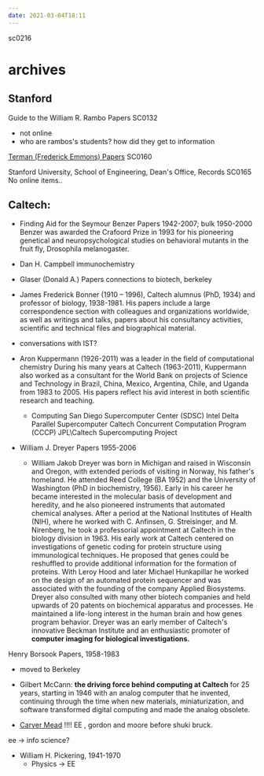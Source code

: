```yaml
---
date: 2021-03-04T18:11
---
```

sc0216

# archives
## Stanford
Guide to the William R. Rambo Papers
SC0132  
- not online
- who are rambos's students? how did they get to information

[Terman (Frederick Emmons) Papers](https://oac.cdlib.org/view?docId=tf029000zm;developer=local;style=oac4;doc.view=items)
SC0160  



Stanford University, School of Engineering, Dean's Office, Records
SC0165  No online items..



## Caltech:
- Finding Aid for the Seymour Benzer Papers 1942-2007; bulk 1950-2000
   Benzer was awarded the Crafoord Prize in 1993 for his pioneering genetical and neuropsychological studies on behavioral mutants in the fruit fly, Drosophila melanogaster.
- Dan H. Campbell immunochemistry
- Glaser (Donald A.) Papers connections to biotech, berkeley
- James Frederick Bonner (1910 – 1996), Caltech alumnus (PhD, 1934) and professor of biology, 1938-1981. His papers include a large correspondence section with colleagues and organizations worldwide, as well as writings and talks, papers about his consultancy activities, scientific and technical files and biographical material.
- conversations with IST?
- Aron Kuppermann (1926-2011) was a leader in the field of computational chemistry During his many years at Caltech (1963-2011), Kuppermann also worked as a consultant for the World Bank on projects of Science and Technology in Brazil, China, Mexico, Argentina, Chile, and Uganda from 1983 to 2005. His papers reflect his avid interest in both scientific research and teaching.
    - Computing
        San Diego Supercomputer Center (SDSC)
        Intel Delta Parallel Supercomputer
        Caltech Concurrent Computation Program (CCCP)
        JPL\Caltech Supercomputing Project


- William J. Dreyer Papers 1955-2006
    - William Jakob Dreyer was born in Michigan and raised in Wisconsin and Oregon, with extended periods of visiting in Norway, his father's homeland. He attended Reed College (BA 1952) and the University of Washington (PhD in biochemistry, 1956). Early in his career he became interested in the molecular basis of development and heredity, and he also pioneered instruments that automated chemical analyses. After a period at the National Institutes of Health (NIH), where he worked with C. Anfinsen, G. Streisinger, and M. Nirenberg, he took a professorial appointment at Caltech in the biology division in 1963. His early work at Caltech centered on investigations of genetic coding for protein structure using immunological techniques. He proposed that genes could be reshuffled to provide additional information for the formation of proteins. With Leroy Hood and later Michael Hunkapillar he worked on the design of an automated protein sequencer and was associated with the founding of the company Applied Biosystems. Dreyer also consulted with many other biotech companies and held upwards of 20 patents on biochemical apparatus and processes. He maintained a life-long interest in the human brain and how genes program behavior. Dreyer was an early member of Caltech's innovative Beckman Institute and an enthusiastic promoter of **computer imaging for biological investigations.**



Henry Borsook Papers, 1958-1983
- moved to Berkeley

- Gilbert McCann: **the driving force behind computing at Caltech** for 25 years, starting in 1946 with an analog computer that he invented, continuing through the time when new materials, miniaturization, and software transformed digital computing and made the analog obsolete.
- [Carver Mead](https://oac.cdlib.org/findaid/ark:/13030/c8k64qc0/) !!!! EE , gordon and moore before shuki bruck.

ee -> info science?

- William H. Pickering, 1941-1970
    - Physics -> EE